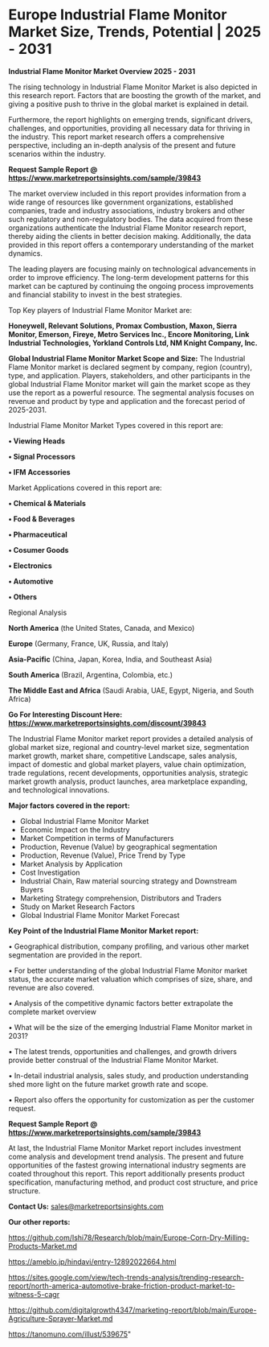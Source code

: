 # Europe Industrial Flame Monitor Market Size, Trends, Potential | 2025 - 2031

<Strong> Industrial Flame Monitor Market Overview 2025 - 2031</strong>

The rising technology in Industrial Flame Monitor Market is also depicted in this research report. Factors that are boosting the growth of the market, and giving a positive push to thrive in the global market is explained in detail.

Furthermore, the report highlights on emerging trends, significant drivers, challenges, and opportunities, providing all necessary data for thriving in the industry. This report market research offers a comprehensive perspective, including an in-depth analysis of the present and future scenarios within the industry.

<strong>Request Sample Report @ <a href=https://www.marketreportsinsights.com/sample/39843>https://www.marketreportsinsights.com/sample/39843</a></strong>

The market overview included in this report provides information from a wide range of resources like government organizations, established companies, trade and industry associations, industry brokers and other such regulatory and non-regulatory bodies. The data acquired from these organizations authenticate the Industrial Flame Monitor research report, thereby aiding the clients in better decision making. Additionally, the data provided in this report offers a contemporary understanding of the market dynamics.

The leading players are focusing mainly on technological advancements in order to improve efficiency. The long-term development patterns for this market can be captured by continuing the ongoing process improvements and financial stability to invest in the best strategies.

Top Key players of Industrial Flame Monitor Market are:

<strong>Honeywell, Relevant Solutions, Promax Combustion, Maxon, Sierra Monitor, Emerson, Fireye, Metro Services Inc., Encore Monitoring, Link Industrial Technologies, Yorkland Controls Ltd, NM Knight Company, Inc.</strong>

<strong><b>Global Industrial Flame Monitor Market Scope and Size:</b></strong>
The Industrial Flame Monitor market is declared segment by company, region (country), type, and application. Players, stakeholders, and other participants in the global Industrial Flame Monitor market will gain the market scope as they use the report as a powerful resource. The segmental analysis focuses on revenue and product by type and application and the forecast period of 2025-2031.

Industrial Flame Monitor Market Types covered in this report are:

<strong>•  Viewing Heads

•  Signal Processors

•  IFM Accessories</strong>

Market Applications covered in this report are:

<strong>•  Chemical & Materials

•  Food & Beverages

•  Pharmaceutical

•  Cosumer Goods

•  Electronics

•  Automotive

•  Others</strong> 

Regional Analysis

<strong>North America</strong> (the United States, Canada, and Mexico)

<strong>Europe</strong> (Germany, France, UK, Russia, and Italy)

<strong>Asia-Pacific</strong> (China, Japan, Korea, India, and Southeast Asia)

<strong>South America</strong> (Brazil, Argentina, Colombia, etc.)

<strong>The Middle East and Africa</strong> (Saudi Arabia, UAE, Egypt, Nigeria, and South Africa)

<strong>Go For Interesting Discount Here: <a href=https://www.marketreportsinsights.com/discount/39843>https://www.marketreportsinsights.com/discount/39843</a></strong>

The Industrial Flame Monitor market report provides a detailed analysis of global market size, regional and country-level market size, segmentation market growth, market share, competitive Landscape, sales analysis, impact of domestic and global market players, value chain optimization, trade regulations, recent developments, opportunities analysis, strategic market growth analysis, product launches, area marketplace expanding, and technological innovations.

<strong><b>Major factors covered in the report:</b></strong>
<ul>
  <li>Global Industrial Flame Monitor Market </li>
  <li>Economic Impact on the Industry</li>
  <li>Market Competition in terms of Manufacturers</li>
  <li>Production, Revenue (Value) by geographical segmentation</li>
  <li>Production, Revenue (Value), Price Trend by Type</li>
  <li>Market Analysis by Application</li>
  <li>Cost Investigation</li>
  <li>Industrial Chain, Raw material sourcing strategy and Downstream Buyers</li>
  <li>Marketing Strategy comprehension, Distributors and Traders</li>
  <li>Study on Market Research Factors</li>
  <li>Global Industrial Flame Monitor Market Forecast</li>
</ul>

<strong><b>Key Point of the Industrial Flame Monitor Market report:</b></strong>

• Geographical distribution, company profiling, and various other market segmentation are provided in the report.

• For better understanding of the global Industrial Flame Monitor market status, the accurate market valuation which comprises of size, share, and revenue are also covered.

• Analysis of the competitive dynamic factors better extrapolate the complete market overview

• What will be the size of the emerging Industrial Flame Monitor market in 2031?

• The latest trends, opportunities and challenges, and growth drivers provide better construal of the Industrial Flame Monitor Market.

• In-detail industrial analysis, sales study, and production understanding shed more light on the future market growth rate and scope.

• Report also offers the opportunity for customization as per the customer request.

<strong>Request Sample Report @ <a href=https://www.marketreportsinsights.com/sample/39843>https://www.marketreportsinsights.com/sample/39843</a></strong>

At last, the Industrial Flame Monitor Market report includes investment come analysis and development trend analysis. The present and future opportunities of the fastest growing international industry segments are coated throughout this report. This report additionally presents product specification, manufacturing method, and product cost structure, and price structure.

<strong>Contact Us:</strong>
sales@marketreportsinsights.com

<strong>Our other reports:</strong>

<a href=https://github.com/Ishi78/Research/blob/main/Europe-Corn-Dry-Milling-Products-Market.md>https://github.com/Ishi78/Research/blob/main/Europe-Corn-Dry-Milling-Products-Market.md</a>

<a href=https://ameblo.jp/hindavi/entry-12892022664.html>https://ameblo.jp/hindavi/entry-12892022664.html</a>

<a href=https://sites.google.com/view/tech-trends-analysis/trending-research-report/north-america-automotive-brake-friction-product-market-to-witness-5-cagr>https://sites.google.com/view/tech-trends-analysis/trending-research-report/north-america-automotive-brake-friction-product-market-to-witness-5-cagr</a>

<a href=https://github.com/digitalgrowth4347/marketing-report/blob/main/Europe-Agriculture-Sprayer-Market.md>https://github.com/digitalgrowth4347/marketing-report/blob/main/Europe-Agriculture-Sprayer-Market.md</a>

<a href=https://tanomuno.com/illust/539675>https://tanomuno.com/illust/539675</a>"
